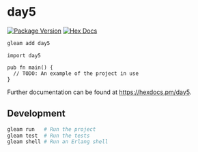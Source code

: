 # day5

[![Package Version](https://img.shields.io/hexpm/v/day5)](https://hex.pm/packages/day5)
[![Hex Docs](https://img.shields.io/badge/hex-docs-ffaff3)](https://hexdocs.pm/day5/)

```sh
gleam add day5
```
```gleam
import day5

pub fn main() {
  // TODO: An example of the project in use
}
```

Further documentation can be found at <https://hexdocs.pm/day5>.

## Development

```sh
gleam run   # Run the project
gleam test  # Run the tests
gleam shell # Run an Erlang shell
```
